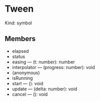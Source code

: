 # Tween

Kind: symbol

## Members

- elapsed
- status
- easing — (t: number): number
- interpolator — (progress: number): void
- (anonymous)
- isRunning
- start — (): void
- update — (delta: number): void
- cancel — (): void
